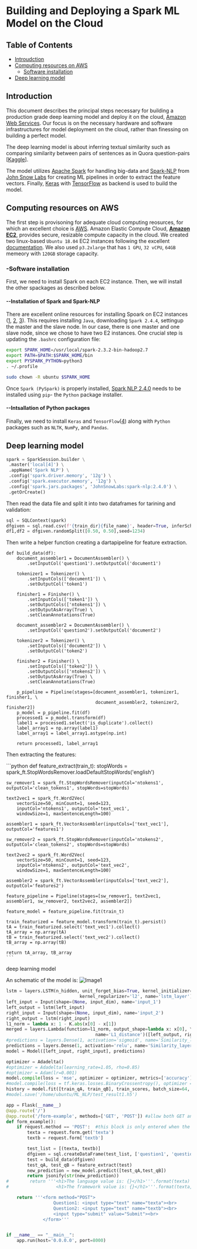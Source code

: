 # Building and Deploying a Spark ML Model on the Cloud
## Table of Contents  

* [Introudction](#ab)  
* [Computing resources on AWS](#ac) 
  * [Software installation](#ae)
* [Deep learning model](#af)


<a name = "ab"/>

## Introduction
This document describes the principal steps necessary for building a production grade deep learning model and deploy it on the cloud, [Amazon Web Services](https://aws.amazon.com/). Our focus is on the necessary hardware and software infrastructures for model deployment on the cloud, rather than finessing on building a perfect model. 

The deep learning model is about inferring textual similarity such as comparing similarity between pairs of sentences as in Quora question-pairs [[Kaggle](https://www.kaggle.com/c/quora-question-pairs)]. 

The model utilizes [Apache Spark](https://spark.apache.org/) for handling big-data and [Spark-NLP](https://github.com/JohnSnowLabs/spark-nlp) from [John Snow Labs](https://www.johnsnowlabs.com/) for creating ML pipelines in order to extract the feature vectors. Finally, [Keras](https://keras.io/) with [TensorFlow](https://www.tensorflow.org/) as backend is used to build the model. 

<a name ="ac"/>

## Computing resources on AWS
The first step is provisoning for adequate cloud computing reosurces, for which an excellent choice is [AWS](https://aws.amazon.com/). Amazon Elastic Compute Cloud, [**Amazon EC2**](https://docs.aws.amazon.com/AWSEC2/latest/UserGuide/Instances.html), provides secure, resizable compute capacity in the cloud. We created two linux-based ``Ubuntu 18.04`` EC2 instances following the excellent [documentation](https://docs.aws.amazon.com/AWSEC2/latest/UserGuide/EC2_GetStarted.html#ec2-launch-instance). We also used ``p3.2xlarge`` that has ``1 GPU``, ``32 vCPU``, ``64GB`` memeory with ``120GB`` storage capacity.  
 
<a name ="ae"/>

### -Software installation
First, we need to install Spark on each EC2 instance. Then, we will install the other spackages as described below.
#### --Installation of Spark and Spark-NLP
There are excellent online resources for installing Spoark on EC2 instances ([1](https://github.com/tkachuksergiy/aws-spark-nlp), [2](https://computingforgeeks.com/how-to-install-apache-spark-on-ubuntu-debian/), [3](https://blog.insightdatascience.com/simply-install-spark-cluster-mode-341843a52b88)). This requires installing ```Java```, downloading ```Spark 2.4.4```, settingup the master and the slave node. In our case, there is one master and one slave node, since we chose to have two E2 instances. One crucial step is updating the ```.bashrc``` configuration file:

```bash
export SPARK_HOME=/usr/local/spark-2.3.2-bin-hadoop2.7
export PATH=$PATH:$SPARK_HOME/bin
export PYSPARK_PYTHON=python3
. ~/.profile

sudo chown -R ubuntu $SPARK_HOME
```
Once ```Spark (PySpark)``` is properly installed, [Spark NLP 2.4.0]((https://github.com/JohnSnowLabs/spark-nlp)) needs to be installed using ```pip```- the ```Python``` package installer. 

#### --Intsallation of Python packages
Finally, we need to install ```Keras``` and ```TensorFlow```([4](https://www.pyimagesearch.com/2019/01/30/ubuntu-18-04-install-tensorflow-and-keras-for-deep-learning/)) along with ```Python``` packages such as ```NLTK```, ```NumPy```, and ```Pandas```. 

<a name = "af"/>

## Deep learning model

```python
spark = SparkSession.builder \
 .master('local[4]') \
 .appName('Spark NLP') \
 .config('spark.driver.memory', '12g') \
 .config('spark.executor.memory', '12g') \
 .config('spark.jars.packages', 'JohnSnowLabs:spark-nlp:2.4.0') \
 .getOrCreate()
```

Then read the data file and split it into two dataframes for tarining and validation:

```python
sql = SQLContext(spark)
dfgiven = sql.read.csv(f'{train_dir}{file_name}', header=True, inferSchema=True, escape = '\"')
df1,df2 = dfgiven.randomSplit([0.50, 0.50],seed=1234)
```

Then write a helper function creating a dartapipeline for feature extraction.
```pyton
def build_data(df):
    document_assembler1 = DocumentAssembler() \
        .setInputCol('question1').setOutputCol('document1')

    tokenizer1 = Tokenizer() \
        .setInputCols(['document1']) \
        .setOutputCol('token1')

    finisher1 = Finisher() \
        .setInputCols(['token1']) \
        .setOutputCols(['ntokens1']) \
        .setOutputAsArray(True) \
        .setCleanAnnotations(True)

    document_assembler2 = DocumentAssembler() \
        .setInputCol('question2').setOutputCol('document2')

    tokenizer2 = Tokenizer() \
        .setInputCols(['document2']) \
        .setOutputCol('token2')

    finisher2 = Finisher() \
        .setInputCols(['token2']) \
        .setOutputCols(['ntokens2']) \
        .setOutputAsArray(True) \
        .setCleanAnnotations(True)

    p_pipeline = Pipeline(stages=[document_assembler1, tokenizer1, finisher1, \
                                  document_assembler2, tokenizer2, finisher2])
    p_model = p_pipeline.fit(df)
    processed1 = p_model.transform(df)
    label1 = processed1.select('is_duplicate').collect()
    label_array1 = np.array(label1)
    label_array1 = label_array1.astype(np.int)

    return processed1, label_array1
```

Then extracting the features:
<div class="text-white bg-gray-dark mb-2">
```python
def feature_extract(train_t):
    stopWords = spark_ft.StopWordsRemover.loadDefaultStopWords('english')

    sw_remover1 = spark_ft.StopWordsRemover(inputCol='ntokens1', outputCol='clean_tokens1', stopWords=stopWords)

    text2vec1 = spark_ft.Word2Vec(
        vectorSize=50, minCount=1, seed=123,
        inputCol='ntokens1', outputCol='text_vec1',
        windowSize=1, maxSentenceLength=100)

    assembler1 = spark_ft.VectorAssembler(inputCols=['text_vec1'], outputCol='features1')

    sw_remover2 = spark_ft.StopWordsRemover(inputCol='ntokens2', outputCol='clean_tokens2', stopWords=stopWords)

    text2vec2 = spark_ft.Word2Vec(
        vectorSize=50, minCount=1, seed=123,
        inputCol='ntokens2', outputCol='text_vec2',
        windowSize=1, maxSentenceLength=100)

    assembler2 = spark_ft.VectorAssembler(inputCols=['text_vec2'], outputCol='features2')

    feature_pipeline = Pipeline(stages=[sw_remover1, text2vec1, assembler1, sw_remover2, text2vec2, assembler2])

    feature_model = feature_pipeline.fit(train_t)

    train_featurized = feature_model.transform(train_t).persist()
    tA = train_featurized.select('text_vec1').collect()
    tA_array = np.array(tA)
    tB = train_featurized.select('text_vec2').collect()
    tB_array = np.array(tB)

    return tA_array, tB_array
    ```
deep learning model

An schematic of the model is:
![Image1](<img src="https://github.com/sazzad1012/NLP_Project/blob/master/test.002.png" width = "32" height="32">)

```python
lstm = layers.LSTM(n_hidden, unit_forget_bias=True, kernel_initializer='he_normal',\
                            kernel_regularizer='l2', name='lstm_layer')
left_input = Input(shape=(None, input_dim), name='input_1')
left_output = lstm(left_input)
right_input = Input(shape=(None, input_dim), name='input_2')
right_output = lstm(right_input)
l1_norm = lambda x: 1 - K.abs(x[0] - x[1])
merged = layers.Lambda(function=l1_norm, output_shape=lambda x: x[0], \
                                  name='L1_distance')([left_output, right_output])
#predictions = layers.Dense(1, activation='sigmoid', name='Similarity_layer')(merged)
predictions = layers.Dense(1, activation='relu', name='Similarity_layer')(merged)
model = Model([left_input, right_input], predictions)

optimizer = Adadelta()
#optimizer = Adadelta(learning_rate=1.05, rho=0.85)
#optimizer = Adam(lr=0.001)
model.compile(loss = 'mse', optimizer = optimizer, metrics=['accuracy'])
#model.compile(loss = tf.keras.losses.BinaryCrossentropy(), optimizer = optimizer, metrics=['accuracy'])
history = model.fit([train_qA, train_qB], train_scores, batch_size=64, nb_epoch=15, validation_data=([val_qA, val_qB], val_scores))
#model.save('/home/ubuntu/ML_NLP/test_result1.h5')
```

```python
app = Flask(__name__)
@app.route('/')
@app.route('/form-example', methods=['GET', 'POST']) #allow both GET and POST requests
def form_example():
    if request.method == 'POST':  #this block is only entered when the form is submitted
        texta = request.form.get('texta')
        textb = request.form['textb']

        test_list = [(texta, textb)]
        dfgiven = sql.createDataFrame(test_list, ['question1', 'question2'])
        test = build_data(dfgiven)
        test_qA, test_qB = feature_extract(test)
        new_prediction = new_model.predict([test_qA,test_qB])
        return jsonify(str(new_prediction))
#        return '''<h1>The language value is: {}</h1>'''.format(texta)
#                  <h1>The framework value is: {}</h1>'''.format(texta, textb)

    return '''<form method="POST">
                  Question1: <input type="text" name="texta"><br>
                  Question2: <input type="text" name="textb"><br>
                  <input type="submit" value="Submit"><br>
              </form>'''


if __name__ == "__main__":
    app.run(host='0.0.0.0', port=8000)
```

